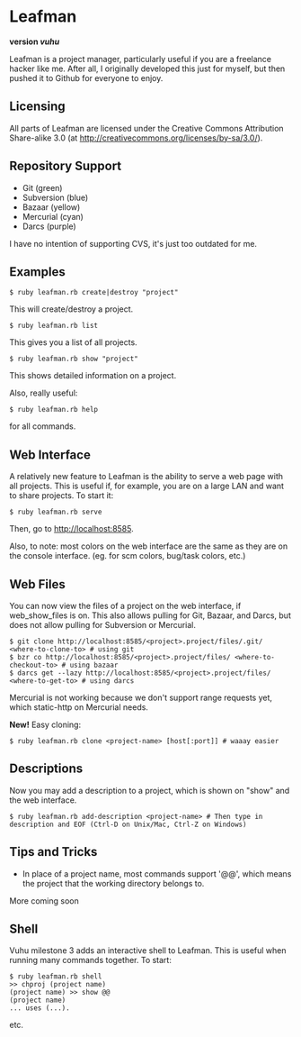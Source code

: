 Leafman
===============
**version _vuhu_**

Leafman is a project manager, particularly useful if you are a freelance hacker like me. After all, I originally developed this just for myself, but then pushed it to Github for everyone to enjoy.

Licensing
-----------------------
All parts of Leafman are licensed under the Creative Commons Attribution Share-alike 3.0 (at <http://creativecommons.org/licenses/by-sa/3.0/>).

Repository Support
-----------------------
* Git (green)
* Subversion (blue)
* Bazaar (yellow)
* Mercurial (cyan)
* Darcs (purple)

I have no intention of supporting CVS, it's just too outdated for me.

Examples
--------------------
    $ ruby leafman.rb create|destroy "project"
This will create/destroy a project.

    $ ruby leafman.rb list
This gives you a list of all projects.

    $ ruby leafman.rb show "project"
This shows detailed information on a project.

Also, really useful:

    $ ruby leafman.rb help
for all commands.

Web Interface
-------------------
A relatively new feature to Leafman is the ability to serve a web page with all projects. This is useful if, for example, you are on a large LAN and want to share projects. To start it:

    $ ruby leafman.rb serve
Then, go to <http://localhost:8585>.

Also, to note: most colors on the web interface are the same as they are on the console interface. (eg. for scm colors, bug/task colors, etc.)

Web Files
------------------
You can now view the files of a project on the web interface, if web\_show\_files is on. This also allows pulling for Git, Bazaar, and Darcs, but does not allow pulling for Subversion or Mercurial.

    $ git clone http://localhost:8585/<project>.project/files/.git/ <where-to-clone-to> # using git
    $ bzr co http://localhost:8585/<project>.project/files/ <where-to-checkout-to> # using bazaar
    $ darcs get --lazy http://localhost:8585/<project>.project/files/ <where-to-get-to> # using darcs
    
Mercurial is not working because we don't support range requests yet, which static-http on Mercurial needs.

**New!** Easy cloning:

    $ ruby leafman.rb clone <project-name> [host[:port]] # waaay easier

Descriptions
------------------
Now you may add a description to a project, which is shown on "show" and the web interface.

    $ ruby leafman.rb add-description <project-name> # Then type in description and EOF (Ctrl-D on Unix/Mac, Ctrl-Z on Windows)

Tips and Tricks
-------------------
* In place of a project name, most commands support '@@', which means the project that the working directory belongs to.

More coming soon

Shell
-------------------
Vuhu milestone 3 adds an interactive shell to Leafman. This is useful when running many commands together. To start:

    $ ruby leafman.rb shell
    >> chproj (project name)
    (project name) >> show @@
    (project name)
    ... uses (...).

etc.
